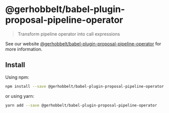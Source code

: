 # @gerhobbelt/babel-plugin-proposal-pipeline-operator

> Transform pipeline operator into call expressions

See our website [@gerhobbelt/babel-plugin-proposal-pipeline-operator](https://new.babeljs.io/docs/en/next/babel-plugin-proposal-pipeline-operator.html) for more information.

## Install

Using npm:

```sh
npm install --save @gerhobbelt/babel-plugin-proposal-pipeline-operator
```

or using yarn:

```sh
yarn add --save @gerhobbelt/babel-plugin-proposal-pipeline-operator
```
